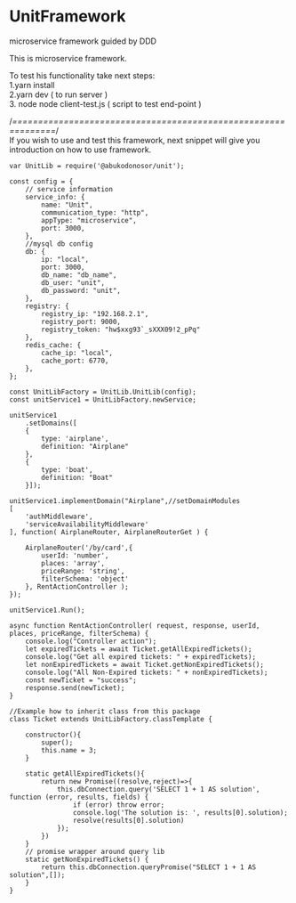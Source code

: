 # UnitFramework
microservice framework guided by DDD


This is microservice framework.

To test his functionality take next steps:<br>
1.yarn install <br>
2.yarn dev ( to run server ) <br>
3. node node client-test.js ( script to test end-point ) <br>

/*==============================================================*/<br>
If you wish to use and test this framework, next snippet will give you introduction on how to use framework.
```
var UnitLib = require('@abukodonosor/unit');

const config = {
    // service information
    service_info: {
        name: "Unit",
        communication_type: "http",
        appType: "microservice",
        port: 3000,
    },
    //mysql db config
    db: {
        ip: "local",
        port: 3000,
        db_name: "db_name",
        db_user: "unit",
        db_password: "unit",
    },
    registry: {
        registry_ip: "192.168.2.1",
        registry_port: 9000,
        registry_token: "hw$xxg93`_sXXX09!2_pPq"
    },
    redis_cache: {
        cache_ip: "local",
        cache_port: 6770,
    },
};

const UnitLibFactory = UnitLib.UnitLib(config);
const unitService1 = UnitLibFactory.newService;

unitService1
    .setDomains([
    {
        type: 'airplane',
        definition: "Airplane"
    },
    {
        type: 'boat',
        definition: "Boat"
    }]);

unitService1.implementDomain("Airplane",//setDomainModules
[
    'authMiddleware', 
    'serviceAvailabilityMiddleware'
], function( AirplaneRouter, AirplaneRouterGet ) {

    AirplaneRouter('/by/card',{
        userId: 'number',
        places: 'array',
        priceRange: 'string',
        filterSchema: 'object'
    }, RentActionController );
});

unitService1.Run();

async function RentActionController( request, response, userId, places, priceRange, filterSchema) {
    console.log("Controller action");
    let expiredTickets = await Ticket.getAllExpiredTickets();
    console.log("Get all expired tickets: " + expiredTickets);
    let nonExpiredTickets = await Ticket.getNonExpiredTickets();
    console.log("All Non-Expired tickets: " + nonExpiredTickets);
    const newTicket = "success";
    response.send(newTicket);
}

//Example how to inherit class from this package
class Ticket extends UnitLibFactory.classTemplate {

    constructor(){
        super();
        this.name = 3;
    }

    static getAllExpiredTickets(){
        return new Promise((resolve,reject)=>{
            this.dbConnection.query('SELECT 1 + 1 AS solution', function (error, results, fields) {
                if (error) throw error;
                console.log('The solution is: ', results[0].solution);
                resolve(results[0].solution)
            });
        })
    }
    // promise wrapper around query lib
    static getNonExpiredTickets() {
        return this.dbConnection.queryPromise("SELECT 1 + 1 AS solution",[]);
    }
}

```
